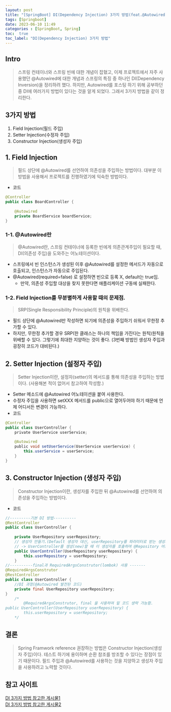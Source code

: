 ```yaml
---
layout: post
title: "[SpringBoot] DI(Dependency Injection) 3가지 방법(feat.@Autowired)"
tags: [Springboot]
date: 2023-06-10 11:49
categories : [SpringBoot, Spring]
toc:  true
toc_label: "DI(Dependency Injection) 3가지 방법"
---
```


## Intro
> 스프링 컨테이너와 스프링 빈에 대한 개념이 잡혔고, 이제 프로젝트에서 자주 사용했던 @Autowired에 대한 개념과 스프링의 특징 중 하나인 DI(Dependency Inversion)을 정리하려 했다. 하지만, Autowired를 포스팅 하기 위해 공부하던 중 DI에 여러가지 방법이 있다는 것을 알게 되었다. 그래서 3가지 방법을 같이 정리한다.

## 3가지 방법
1. Field Injection(필드 주입)
2. Setter Injection(수정자 주입)
3. Constructor Injection(생성자 주입)

## 1. Field Injection
> 필드 상단에 @Autowired를 선언하여 의존성을 주입하는 방법이다. 대부분 이 방법을 사용해서 프로젝트를 진행하였기에 익숙한 방법이다.<br>

- 코드
```java
@Controller
public class BoardController {
	
	@Autowired
	private BoardService boardService;
}
```

### 1-1. @Autowired란
> @Autowired란, 스프링 컨테이너에 등록한 빈에게 의존관계주입이 필요할 때, DI(의존성 주입)을 도와주는 어노테이션이다.<br>

- 스프링에서 빈 인스턴스가 생성된 이후 @Autowired를 설정한 메서드가 자동으로 호출되고, 인스턴스가 자동으로 주입된다.
- @Autowired(required=false) 로 설정하면 빈으로 등록 X, default는 true임.
  - 만약, 의존성 주입할 대상을 찾지 못한다면 애플리케이션 구동에 실패한다.

### 1-2. Field Injection를 무분별하게 사용할 때의 문제점.
> SRP(Single Responsibility Principle)의 원칙을 위배한다.<br>

- 필드 상단에 @Autowired만 작성하면 되기에 의존성을 주입하기 쉬워서 무한정 추가할 수 있다.
- 하지만, 무한정 추가할 경우 SRP(한 클래스는 하나의 책임을 가진다는 원칙)원칙을 위배할 수 있다. 그렇기에 최대한 지양하는 것이 좋다. (3번째 방법인 생성자 주입과 굉장히 코드가 대비된다.)


## 2. Setter Injection (설정자 주입)
> Setter Injection이란, 설정자(setter)의 메서드를 통해 의존성을 주입하는 방법이다. (사용해본 적이 없어서 참고하여 작성함.)<br>

- Setter 메소드에 @Autowired 어노테이션을 붙여 사용한다.
- 수정자 주입을 사용하면 setXXX 메서드를 public으로 열어두어야 하기 때문에 언제 어디서든 변경이 가능하다.
- 코드
```java
@Controller
public class UserController {
    private UserService userService;
    
    @Autowired
    public void setUserService(UserService userService) {
    	this.userService = userService;
    }
}
```

## 3. Constructor Injection (생성자 주입)
> Constructor Injection이란, 생성자를 주입한 뒤 @Autowired를 선언하여 의존성을 주입하는 방법이다.<br>

- 코드
```java
//---------기본 DI 방법----------
@RestController
public class UserController {
	
	private UserRepository userRepository;
	// 생성자 만들기.(Default 생성자 대신, userRepository를 파라미터로 받는 생성자를 통해 DI를 진행함.)
	// -> UserController를 생성(new)할 때 이 생성자를 호출하여 @Repository 어노테이션이 있는 타입이 있다면 주입하는 것.
	public UserController(UserRepository userRepository) {
		this.userRepository = userRepository;
	}
//----------final과 RequiredArgsConstrutor(lombok) 사용 -------
@RequiredArgsConstrutor
@RestController
public class UserController {
	//DI 과정(@Autowired 발전된 코드)
	private final UserRepository userRepository;
}
	/*
		@RequiredArgsConstrutor, final 을 사용하여 밑 코드 생략 가능함. 
public UserController(UserRepository userRepository) {
		this.userRepository = userRepository;
	*/
```

## 결론
> Spring Framwork reference 권장하는 방법은 Constructor Injection(생성자 주입)이다. 테스트 하기에 용이하며 순환 참조를 방조할 수 있다는 장점이 있기 때문이다. 필드 주입과 @Autowired를 사용하는 것을 지양하고 생성자 주입을 사용하려고 노력할 것이다.

## 참고 사이트
[DI 3가지 방법 참고한 게시물1](https://velog.io/@gillog/Spring-DIDependency-Injection-%EC%84%B8-%EA%B0%80%EC%A7%80-%EB%B0%A9%EB%B2%95)<br>
[DI 3가지 방법 참고한 게시물2](https://dev-coco.tistory.com/70)
